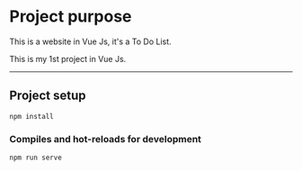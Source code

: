 # Project purpose

This is a website in Vue Js, it's a To Do List.

This is my 1st project in Vue Js.

---

## Project setup
```
npm install
```

### Compiles and hot-reloads for development
```
npm run serve
```
